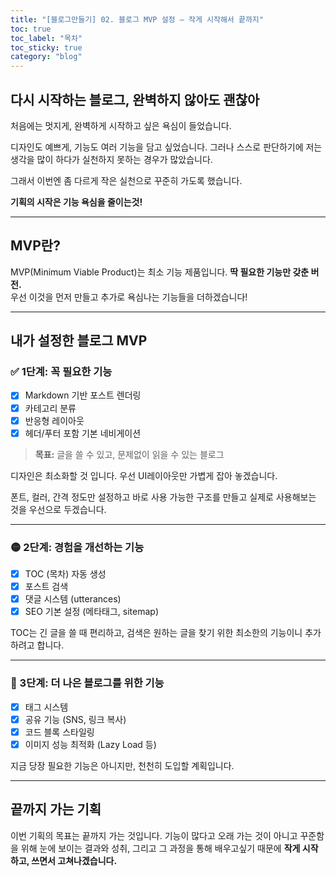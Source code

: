 ```yaml
---
title: "[블로그만들기] 02. 블로그 MVP 설정 – 작게 시작해서 끝까지"
toc: true
toc_label: "목차"
toc_sticky: true
category: "blog"
---
```


## 다시 시작하는 블로그, 완벽하지 않아도 괜찮아

처음에는 멋지게, 완벽하게 시작하고 싶은 욕심이 들었습니다.

디자인도 예쁘게, 기능도 여러 기능을 담고 싶었습니다. 그러나 스스로 판단하기에 저는 생각을 많이 하다가 실천하지 못하는 경우가 많았습니다.

그래서 이번엔 좀 다르게 작은 실천으로 꾸준히 가도록 했습니다.

**기획의 시작은 기능 욕심을 줄이는것!**

---

## MVP란?

MVP(Minimum Viable Product)는 <span class="hlm">최소 기능 제품</span>입니다.
**딱 필요한 기능만 갖춘 버전.**  
우선 이것을 먼저 만들고 추가로 욕심나는 기능들을 더하겠습니다!

---

## 내가 설정한 블로그 MVP

### ✅ 1단계: 꼭 필요한 기능

- [x] Markdown 기반 포스트 렌더링  
- [x] 카테고리 분류  
- [x] 반응형 레이아웃  
- [x] 헤더/푸터 포함 기본 네비게이션

> **목표:** 글을 쓸 수 있고, 문제없이 읽을 수 있는 블로그

디자인은 최소화할 것 입니다. 우선 UI레이아웃만 가볍게 잡아 놓겠습니다.

폰트, 컬러, 간격 정도만 설정하고 바로 사용 가능한 구조를 만들고 실제로 사용해보는 것을 우선으로 두겠습니다.

---

### 🟡 2단계: 경험을 개선하는 기능

- [x] TOC (목차) 자동 생성  
- [x] 포스트 검색  
- [x] 댓글 시스템 (utterances)  
- [x] SEO 기본 설정 (메타태그, sitemap)

TOC는 긴 글을 쓸 때 편리하고, 검색은 원하는 글을 찾기 위한 최소한의 기능이니 추가하려고 합니다.

---

### 🔵 3단계: 더 나은 블로그를 위한 기능

- [x] 태그 시스템  
- [x] 공유 기능 (SNS, 링크 복사)  
- [x] 코드 블록 스타일링  
- [x] 이미지 성능 최적화 (Lazy Load 등)

지금 당장 필요한 기능은 아니지만, 천천히 도입할 계획입니다.

---

## 끝까지 가는 기획

이번 기획의 목표는 <span class="hlm">끝까지 가는 것</span>입니다.
기능이 많다고 오래 가는 것이 아니고 꾸준함을 위해 눈에 보이는 결과와 성취, 그리고 그 과정을 통해 배우고싶기 때문에 **작게 시작하고, 쓰면서 고쳐나겠습니다.**

